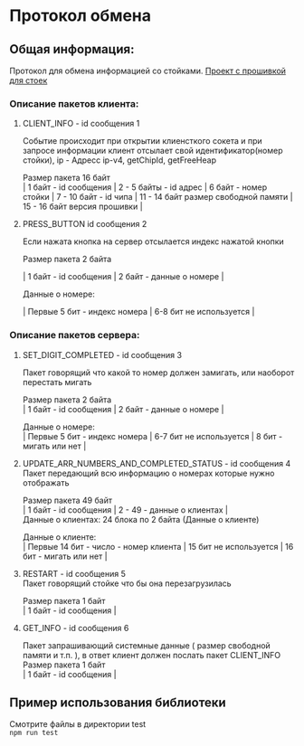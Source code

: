 # Протокол обмена

## Общая информация:

Протокол для обмена информацией со стойками. [Проект с прошивкой для стоек](https://github.com/andreymaznyak/led_control_panel)

### Описание пакетов клиента:

1. CLIENT_INFO - id сообщения 1

   Событие происходит при открытии клиенсткого сокета и при запросе информации клиент отсылает свой идентификатор(номер стойки), ip - Адресс ip-v4, getChipId, getFreeHeap

   Размер пакета 16 байт  
   | 1 байт - id сообщения | 2 - 5 байты - id aдрес | 6 байт - номер стойки | 7 - 10 байт - id чипа | 11 - 14 байт размер свободной памяти | 15 - 16 байт версия прошивки |

1. PRESS_BUTTON id сообщения 2

   Если нажата кнопка на сервер отсылается индекс нажатой кнопки

   Размер пакета 2 байта

   | 1 байт - id сообщения | 2 байт - данные о номере |

   Данные о номере:

   | Первые 5 бит - индекс номера | 6-8 бит не используется |

### Описание пакетов сервера:

1. SET_DIGIT_COMPLETED - id сообщения 3

   Пакет говорящий что какой то номер должен замигать, или наоборот перестать мигать

   Размер пакета 2 байта  
   | 1 байт - id сообщения | 2 байт - данные о номере |

   Данные о номере:  
   | Первые 5 бит - индекс номера | 6-7 бит не используется | 8 бит - мигать или нет |

1. UPDATE_ARR_NUMBERS_AND_COMPLETED_STATUS - id сообщения 4  
   Пакет передающий всю информацию о номерах которые нужно отображать

   Размер пакета 49 байт  
   | 1 байт - id сообщения | 2 - 49 - данные о клиентах |  
   Данные о клиентах:
   24 блока по 2 байта (Данные о клиенте)

   Данные о клиенте:  
   | Первые 14 бит - число - номер клиента | 15 бит не используется | 16 бит - мигать или нет |

1. RESTART - id сообщения 5  
   Пакет говорящий стойке что бы она перезагрузилась

   Размер пакета 1 байт  
   | 1 байт - id сообщения |

1. GET_INFO - id сообщения 6

   Пакет запрашивающий системные данные ( размер свободной памяти и т.п. ), в ответ клиент должен послать пакет CLIENT_INFO  
   Размер пакета 1 байт  
   | 1 байт - id сообщения |

## Пример использования библиотеки

Смотрите файлы в директории test  
`npm run test`
